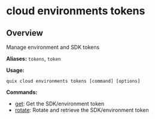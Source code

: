 # cloud environments tokens

## Overview

Manage environment and SDK tokens

**Aliases:** `tokens`, `token`

**Usage:**

```
quix cloud environments tokens [command] [options]
```

**Commands:**

- [get](get.md): Get the SDK/environment token
- [rotate](rotate.md): Rotate and retrieve the SDK/environment token

